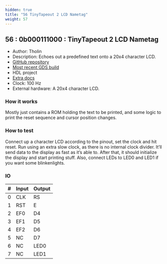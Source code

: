 ```yaml
---
hidden: true
title: "56 TinyTapeout 2 LCD Nametag"
weight: 57
---
```


## 56 : 0b000111000 : TinyTapeout 2 LCD Nametag

* Author: Tholin
* Description: Echoes out a predefined text onto a 20x4 character LCD.
* [GitHub repository](https://github.com/89Mods/tt2-lcd-namebadge)
* [Most recent GDS build](https://github.com/AvalonSemiconductors/tt2-lcd-namebadge/actions/runs/3603899616)
* HDL project
* [Extra docs]()
* Clock: 100 Hz
* External hardware: A 20x4 character LCD.



### How it works

Mostly just contains a ROM holding the text to be printed, and some logic to print the reset sequence and cursor position changes.

### How to test

Connect up a character LCD according to the pinout, set the clock and hit reset. Run using an extra slow clock, as there is no internal clock divider. It’ll send data to the display as fast as it’s able to. After that, it should initialize the display and start printing stuff. Also, connect LEDs to LED0 and LED1 if you want some blinkenlights.

### IO

| # | Input        | Output       |
|---|--------------|--------------|
| 0 | CLK  | RS |
| 1 | RST  | E |
| 2 | EF0  | D4 |
| 3 | EF1  | D5 |
| 4 | EF2  | D6 |
| 5 | NC  | D7 |
| 6 | NC  | LED0 |
| 7 | NC  | LED1 |
